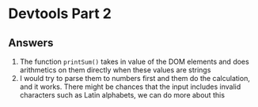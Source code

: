 # Devtools Part 2

## Answers

1. The function `printSum()` takes in value of the DOM elements and does arithmetics on them directly when these values are strings
2. I would try to parse them to numbers first and them do the calculation, and it works. There might be chances that the input includes invalid characters such as Latin alphabets, we can do more about this
